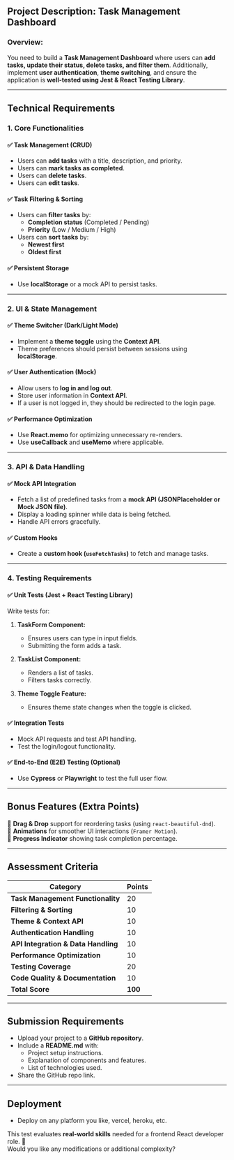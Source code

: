## **Project Description: Task Management Dashboard**
### **Overview:**
You need to build a **Task Management Dashboard** where users can **add tasks, update their status, delete tasks, and filter them**. Additionally, implement **user authentication**, **theme switching**, and ensure the application is **well-tested using Jest & React Testing Library**.

---

## **Technical Requirements**
### **1. Core Functionalities**
#### ✅ **Task Management (CRUD)**
- Users can **add tasks** with a title, description, and priority.
- Users can **mark tasks as completed**.
- Users can **delete tasks**.
- Users can **edit tasks**.

#### ✅ **Task Filtering & Sorting**
- Users can **filter tasks** by:
  - **Completion status** (Completed / Pending)
  - **Priority** (Low / Medium / High)
- Users can **sort tasks** by:
  - **Newest first**
  - **Oldest first**

#### ✅ **Persistent Storage**
- Use **localStorage** or a mock API to persist tasks.

---

### **2. UI & State Management**
#### ✅ **Theme Switcher (Dark/Light Mode)**
- Implement a **theme toggle** using the **Context API**.
- Theme preferences should persist between sessions using **localStorage**.

#### ✅ **User Authentication (Mock)**
- Allow users to **log in and log out**.
- Store user information in **Context API**.
- If a user is not logged in, they should be redirected to the login page.

#### ✅ **Performance Optimization**
- Use **React.memo** for optimizing unnecessary re-renders.
- Use **useCallback** and **useMemo** where applicable.

---

### **3. API & Data Handling**
#### ✅ **Mock API Integration**
- Fetch a list of predefined tasks from a **mock API (JSONPlaceholder or Mock JSON file)**.
- Display a loading spinner while data is being fetched.
- Handle API errors gracefully.

#### ✅ **Custom Hooks**
- Create a **custom hook (`useFetchTasks`)** to fetch and manage tasks.

---

### **4. Testing Requirements**
#### ✅ **Unit Tests (Jest + React Testing Library)**
Write tests for:
1. **TaskForm Component:**  
   - Ensures users can type in input fields.
   - Submitting the form adds a task.
  
2. **TaskList Component:**  
   - Renders a list of tasks.
   - Filters tasks correctly.

3. **Theme Toggle Feature:**  
   - Ensures theme state changes when the toggle is clicked.
  
#### ✅ **Integration Tests**
- Mock API requests and test API handling.
- Test the login/logout functionality.

#### ✅ **End-to-End (E2E) Testing (Optional)**
- Use **Cypress** or **Playwright** to test the full user flow.


---

## **Bonus Features (Extra Points)**
🔹 **Drag & Drop** support for reordering tasks (using `react-beautiful-dnd`).  
🔹 **Animations** for smoother UI interactions (`Framer Motion`).  
🔹 **Progress Indicator** showing task completion percentage.  

---

## **Assessment Criteria**
| Category | Points |
|----------|--------|
| **Task Management Functionality** | 20 |
| **Filtering & Sorting** | 10 |
| **Theme & Context API** | 10 |
| **Authentication Handling** | 10 |
| **API Integration & Data Handling** | 10 |
| **Performance Optimization** | 10 |
| **Testing Coverage** | 20 |
| **Code Quality & Documentation** | 10 |
| **Total Score** | **100** |

---

## **Submission Requirements**
- Upload your project to a **GitHub repository**.
- Include a **README.md** with:
  - Project setup instructions.
  - Explanation of components and features.
  - List of technologies used.
- Share the GitHub repo link.

---
## **Deployment**
- Deploy on any platform you like, vercel, heroku, etc.

This test evaluates **real-world skills** needed for a frontend React developer role. 🚀  
Would you like any modifications or additional complexity?
